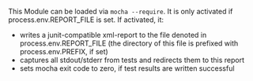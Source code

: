 This Module can be loaded via `mocha --require`.
It is only activated if process.env.REPORT_FILE is set.
If activated, it:
- writes a junit-compatible xml-report to the file denoted in process.env.REPORT_FILE
(the directory of this file is prefixed with process.env.PREFIX, if set)
- captures all stdout/stderr from tests and redirects them to this report
- sets mocha exit code to zero, if test results are written successful
